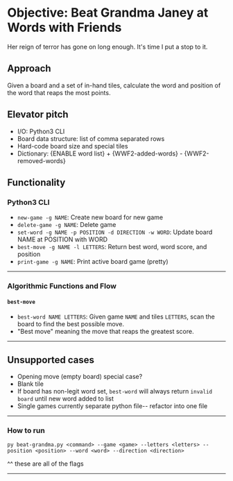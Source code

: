 # Objective: Beat Grandma Janey at Words with Friends

Her reign of terror has gone on long enough. It's time I put a stop to it.

## Approach

Given a board and a set of in-hand tiles, calculate the word and position of the word that reaps the most points.

## Elevator pitch

- I/O: Python3 CLI
- Board data structure: list of comma separated rows
- Hard-code board size and special tiles
- Dictionary: {ENABLE word list} + {WWF2-added-words} - {WWF2-removed-words}

## Functionality

### Python3 CLI

- `new-game -g NAME`: Create new board for new game
- `delete-game -g NAME`: Delete game
- `set-word -g NAME -p POSITION -d DIRECTION -w WORD`: Update board NAME at POSITION with WORD
- `best-move -g NAME -l LETTERS`: Return best word, word score, and position
- `print-game -g NAME`: Print active board game (pretty)

---

### Algorithmic Functions and Flow


#### `best-move`

- `best-word NAME LETTERS`: Given game `NAME` and tiles `LETTERS`, scan the board to find the best possible move.
- "Best move" meaning the move that reaps the greatest score.

---

## Unsupported cases

- Opening move (empty board) special case?
- Blank tile
- If board has non-legit word set, `best-word` will always return `invalid board` until new word added to list
- Single games currently separate python file-- refactor into one file

---

### How to run

`py beat-grandma.py <command> --game <game> --letters <letters> --position <position> --word <word> --direction <direction>`

^^ these are all of the flags

---
